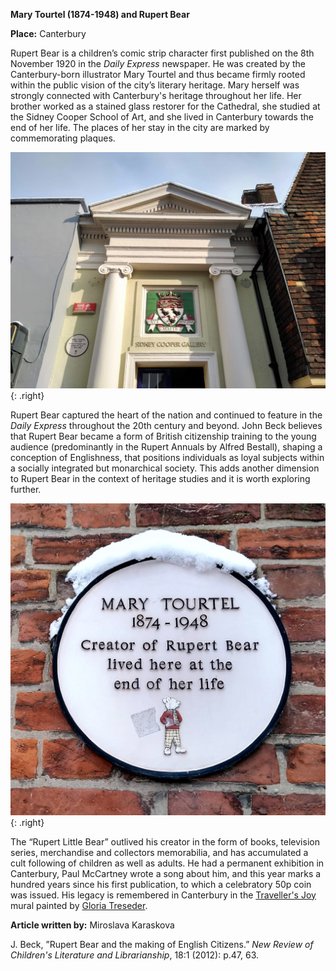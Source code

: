 **Mary Tourtel (1874-1948) and Rupert Bear**

**Place:** Canterbury

Rupert Bear is a children’s comic strip character first published on the 8th November 1920 in the _Daily Express_ newspaper.  He was created by the Canterbury-born illustrator Mary Tourtel and thus became firmly rooted within the public vision of the city’s literary heritage. Mary herself was strongly connected with Canterbury's heritage throughout her life. Her brother worked as a stained glass restorer for the Cathedral, she studied at the Sidney Cooper School of Art, and she lived in Canterbury towards the end of her life. The places of her stay in the city are marked by commemorating plaques.  

![The Sidney Cooper Gallery © Martin Crowther](20c/images/sidneycooper.JPG){: .right}

Rupert Bear captured the heart of the nation and continued to feature in the _Daily Express_ throughout the 20th century and beyond. John Beck believes that Rupert Bear became a form of British citizenship training to the young audience (predominantly in the Rupert Annuals by Alfred Bestall), shaping a conception of Englishness, that positions individuals as loyal subjects within a socially integrated but monarchical society.  This adds another dimension to Rupert Bear in the context of heritage studies and it is worth exploring further. 

![Chaucer Hotel © Martin Crowther](20c/images/chaucerhotel.JPG){: .right}

The “Rupert Little Bear” outlived his creator in the form of books, television series, merchandise and collectors memorabilia, and has accumulated a cult following of children as well as adults.  He had a permanent exhibition in Canterbury, Paul McCartney wrote a song about him, and this year marks a hundred years since his first publication, to which a celebratory 50p coin was issued. His legacy is remembered in Canterbury in the [Traveller's Joy](/21c/21c-travellers-joy) mural painted by [Gloria Treseder](https://www.gtreseder.com/).

**Article written by:** Miroslava Karaskova

J. Beck, ”Rupert Bear and the making of English Citizens.” _New Review of Children's Literature and Librarianship_, 18:1 (2012): p.47, 63.
